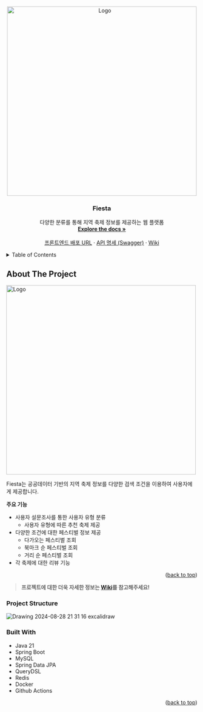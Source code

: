 <!-- Improved compatibility of back to top link: See: https://github.com/othneildrew/Best-README-Template/pull/73 -->

<a id="readme-top"></a>

<!--
*** Thanks for checking out the Best-README-Template. If you have a suggestion
*** that would make this better, please fork the repo and create a pull request
*** or simply open an issue with the tag "enhancement".
*** Don't forget to give the project a star!
*** Thanks again! Now go create something AMAZING! :D
-->

<!-- PROJECT SHIELDS -->
<!--
*** I'm using markdown "reference style" links for readability.
*** Reference links are enclosed in brackets [ ] instead of parentheses ( ).
*** See the bottom of this document for the declaration of the reference variables
*** for contributors-url, forks-url, etc. This is an optional, concise syntax you may use.
*** https://www.markdownguide.org/basic-syntax/#reference-style-links
-->

<!-- PROJECT LOGO -->
<br />
<div align="center">
  <a href="https://github.com/dnd-side-project/dnd-11th-5-backend">
    <img src="https://i.imgur.com/7KKMWFz.png" alt="Logo" width="500">
  </a>

<h3 align="center">Fiesta</h3>

  <p align="center">
    다양한 분류를 통해 지역 축제 정보를 제공하는 웹 플랫폼
    <br />
    <a href="https://github.com/dnd-side-project/dnd-11th-5-backend"><strong>Explore the docs »</strong></a>
    <br />
    <br />
    <a href="https://fiesta-psi.vercel.app/">프론트엔드 배포 URL</a>
    ·
    <a href="https://odiga.shop/swagger-ui/index.html">API 명세 (Swagger)</a>
    ·
    <a href="https://github.com/dnd-side-project/dnd-11th-5-backend/wiki">Wiki</a>
  </p>
</div>

<!-- TABLE OF CONTENTS -->
<details>
  <summary>Table of Contents</summary>
  <ol>
    <li>
      <a href="#about-the-project">About The Project</a>
      <ul>
        <li><a href="#built-with">Built With</a></li>
        <li><a href="#project-structure">Project Structure</a></li>
      </ul>
    </li>
  </ol>
</details>

<!-- ABOUT THE PROJECT -->

## About The Project

 <img src="https://i.imgur.com/20lTOkP.png" alt="Logo" width="500">

Fiesta는 공공데이터 기반의 지역 축제 정보를 다양한 검색 조건을 이용하여 사용자에게 제공합니다.

**주요 기능**

- 사용자 설문조사를 통한 사용자 유형 분류
    - 사용자 유형에 따른 추천 축제 제공
- 다양한 조건에 대한 페스티벌 정보 제공
    - 다가오는 페스티벌 조회
    - 북마크 순 페스티벌 조회
    - 거리 순 페스티벌 조회
- 각 축제에 대한 리뷰 기능

<p align="right">(<a href="#readme-top">back to top</a>)</p>

> **프로젝트에 대한 더욱 자세한 정보는 [Wiki](https://github.com/dnd-side-project/dnd-11th-5-backend/wiki)를 참고해주세요!**

### Project Structure

![Drawing 2024-08-28 21 31 16 excalidraw](https://github.com/user-attachments/assets/69025b16-cb41-4f75-b3d5-b216dddc4b5e)

### Built With

- Java 21
- Spring Boot
- MySQL
- Spring Data JPA
- QueryDSL
- Redis
- Docker
- Github Actions

<p align="right">(<a href="#readme-top">back to top</a>)</p>
